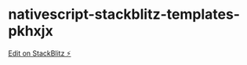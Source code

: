 # nativescript-stackblitz-templates-pkhxjx

[Edit on StackBlitz ⚡️](https://stackblitz.com/edit/nativescript-stackblitz-templates-pkhxjx)
